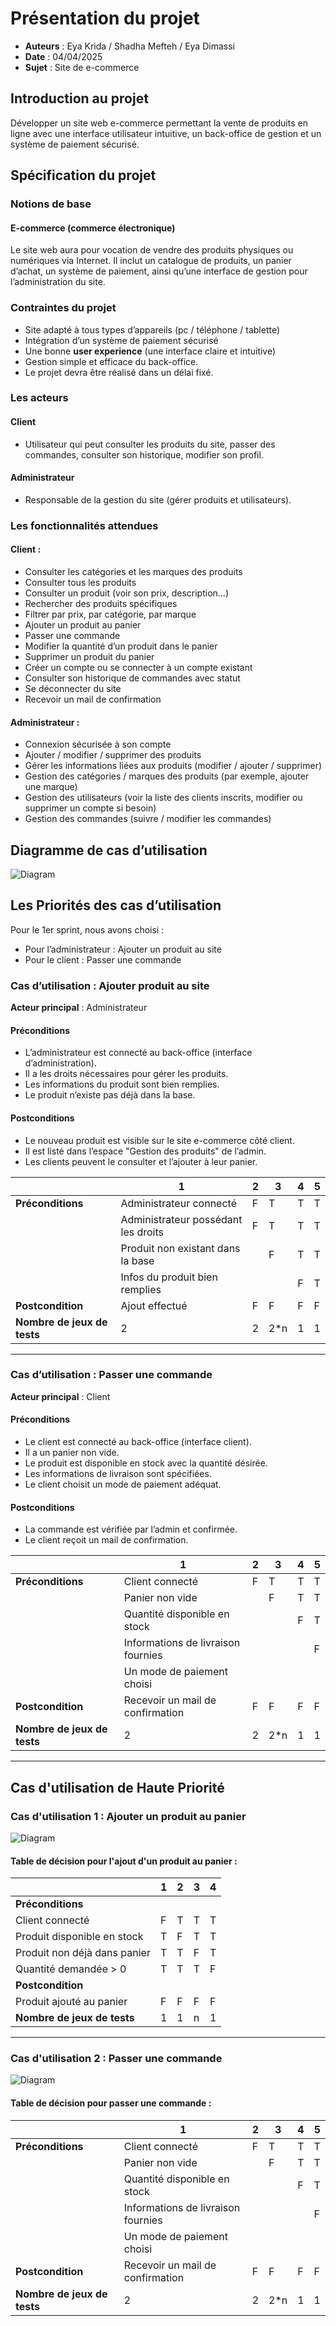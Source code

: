 # Présentation du projet
- **Auteurs** : Eya Krida / Shadha Mefteh / Eya Dimassi
- **Date** : 04/04/2025
- **Sujet** : Site de e-commerce

## Introduction au projet
Développer un site web e-commerce permettant la vente de produits en ligne avec une interface utilisateur intuitive, un back-office de gestion et un système de paiement sécurisé.

## Spécification du projet

### Notions de base
#### E-commerce (commerce électronique)
Le site web aura pour vocation de vendre des produits physiques ou numériques via Internet. Il inclut un catalogue de produits, un panier d’achat, un système de paiement, ainsi qu’une interface de gestion pour l’administration du site.

### Contraintes du projet
- Site adapté à tous types d’appareils (pc / téléphone / tablette)
- Intégration d’un système de paiement sécurisé
- Une bonne **user experience** (une interface claire et intuitive)
- Gestion simple et efficace du back-office.
- Le projet devra être réalisé dans un délai fixé.

### Les acteurs
#### Client
- Utilisateur qui peut consulter les produits du site, passer des commandes, consulter son historique, modifier son profil.

#### Administrateur
- Responsable de la gestion du site (gérer produits et utilisateurs).

### Les fonctionnalités attendues
#### Client :
- Consulter les catégories et les marques des produits
- Consulter tous les produits
- Consulter un produit (voir son prix, description…)
- Rechercher des produits spécifiques
- Filtrer par prix, par catégorie, par marque
- Ajouter un produit au panier
- Passer une commande
- Modifier la quantité d’un produit dans le panier
- Supprimer un produit du panier
- Créer un compte ou se connecter à un compte existant
- Consulter son historique de commandes avec statut
- Se déconnecter du site
- Recevoir un mail de confirmation

#### Administrateur :
- Connexion sécurisée à son compte
- Ajouter / modifier / supprimer des produits
- Gérer les informations liées aux produits (modifier / ajouter / supprimer)
- Gestion des catégories / marques des produits (par exemple, ajouter une marque)
- Gestion des utilisateurs (voir la liste des clients inscrits, modifier ou supprimer un compte si besoin)
- Gestion des commandes (suivre / modifier les commandes)

## Diagramme de cas d’utilisation

![Diagram](Diagrammes/usecase1.png)

## Les Priorités des cas d’utilisation

Pour le 1er sprint, nous avons choisi :
- Pour l’administrateur : Ajouter un produit au site
- Pour le client : Passer une commande

### Cas d’utilisation : Ajouter produit au site
**Acteur principal** : Administrateur

#### Préconditions
- L’administrateur est connecté au back-office (interface d’administration).
- Il a les droits nécessaires pour gérer les produits.
- Les informations du produit sont bien remplies.
- Le produit n’existe pas déjà dans la base.

#### Postconditions
- Le nouveau produit est visible sur le site e-commerce côté client.
- Il est listé dans l’espace "Gestion des produits" de l’admin.
- Les clients peuvent le consulter et l’ajouter à leur panier.

|  | 1 | 2 | 3 | 4 | 5 |
| --- | --- | --- | --- | --- | --- |
| **Préconditions** | Administrateur connecté | F | T | T | T | T |
|  | Administrateur possédant les droits | F | T | T | T |
|  | Produit non existant dans la base |  | F | T | T |
|  | Infos du produit bien remplies |  |  | F | T |
| **Postcondition** | Ajout effectué | F | F | F | F | T |
| **Nombre de jeux de tests** | 2 | 2 | 2*n | 1 | 1 |

---

### Cas d’utilisation : Passer une commande
**Acteur principal** : Client

#### Préconditions
- Le client est connecté au back-office (interface client).
- Il a un panier non vide.
- Le produit est disponible en stock avec la quantité désirée.
- Les informations de livraison sont spécifiées.
- Le client choisit un mode de paiement adéquat.

#### Postconditions
- La commande est vérifiée par l’admin et confirmée.
- Le client reçoit un mail de confirmation.

|  | 1 | 2 | 3 | 4 | 5 |
| --- | --- | --- | --- | --- | --- |
| **Préconditions** | Client connecté | F | T | T | T | T |
|  | Panier non vide |  | F | T | T |
|  | Quantité disponible en stock |  |  | F | T |
|  | Informations de livraison fournies |  |  |  | F | T |
|  | Un mode de paiement choisi |  |  |  |  | T |
| **Postcondition** | Recevoir un mail de confirmation | F | F | F | F | T |
| **Nombre de jeux de tests** | 2 | 2 | 2*n | 1 | 1 |

---



## Cas d'utilisation de Haute Priorité

### Cas d'utilisation 1 : Ajouter un produit au panier
![Diagram](Diagrammes/panier.png)

#### Table de décision pour l'ajout d'un produit au panier :
|                              | 1 | 2 | 3 | 4 |
|------------------------------|---|---|---|---|
| **Préconditions**            |   |   |   |   |
| Client connecté              | F | T | T | T |
| Produit disponible en stock  | T | F | T | T |
| Produit non déjà dans panier | T | T | F | T |
| Quantité demandée > 0        | T | T | T | F |
| **Postcondition**            |   |   |   |   |
| Produit ajouté au panier     | F | F | F | F |
| **Nombre de jeux de tests**  | 1 | 1 | n | 1 |

---
### Cas d'utilisation 2 : Passer une commande
![Diagram](Diagrammes/commande.png)

#### Table de décision pour passer une commande :
|  | 1 | 2 | 3 | 4 | 5 |
| --- | --- | --- | --- | --- | --- |
| **Préconditions** | Client connecté | F | T | T | T | T |
|  | Panier non vide |  | F | T | T |
|  | Quantité disponible en stock |  |  | F | T |
|  | Informations de livraison fournies |  |  |  | F | T |
|  | Un mode de paiement choisi |  |  |  |  | T |
| **Postcondition** | Recevoir un mail de confirmation | F | F | F | F | T |
| **Nombre de jeux de tests** | 2 | 2 | 2*n | 1 | 1 |

